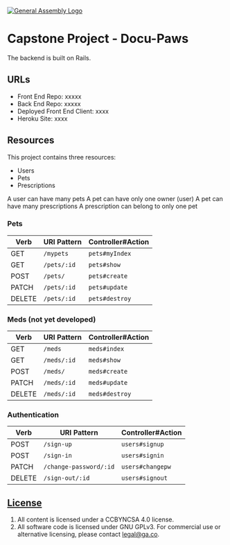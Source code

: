 [![General Assembly Logo](https://camo.githubusercontent.com/1a91b05b8f4d44b5bbfb83abac2b0996d8e26c92/687474703a2f2f692e696d6775722e636f6d2f6b6538555354712e706e67)](https://generalassemb.ly/education/web-development-immersive)


# Capstone Project - Docu-Paws

The backend is built on Rails.

## URLs

-   Front End Repo: xxxxx
-   Back End Repo: xxxxx
-   Deployed Front End Client: xxxx
-   Heroku Site: xxxx

## Resources

This project contains three resources:
-   Users
-   Pets
-   Prescriptions

A user can have many pets
A pet can have only one owner (user)
A pet can have many prescriptions
A prescription can belong to only one pet

### Pets

| Verb    | URI Pattern      | Controller#Action     |
|---------|------------------|-----------------------|
| GET     | `/mypets`   | `pets#myIndex`     |
| GET     | `/pets/:id` | `pets#show`      |
| POST    | `/pets/`    | `pets#create`    |
| PATCH   | `/pets/:id` | `pets#update`    |
| DELETE  | `/pets/:id` | `pets#destroy`   |

### Meds (not yet developed)

| Verb    | URI Pattern  | Controller#Action |
|---------|--------------|-------------------|
| GET     | `/meds`     | `meds#index`     |
| GET     | `/meds/:id` | `meds#show`      |
| POST    | `/meds/`    | `meds#create`    |
| PATCH   | `/meds/:id` | `meds#update`    |
| DELETE  | `/meds/:id` | `meds#destroy`   |


### Authentication

| Verb   | URI Pattern            | Controller#Action |
|--------|------------------------|-------------------|
| POST   | `/sign-up`             | `users#signup`    |
| POST   | `/sign-in`             | `users#signin`    |
| PATCH  | `/change-password/:id` | `users#changepw`  |
| DELETE | `/sign-out/:id`        | `users#signout`   |



## [License](LICENSE)

1.  All content is licensed under a CCBYNCSA 4.0 license.
1.  All software code is licensed under GNU GPLv3. For commercial use or
    alternative licensing, please contact legal@ga.co.
